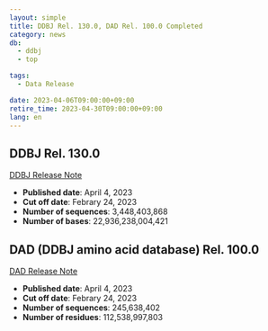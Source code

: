 ```yaml
---
layout: simple
title: DDBJ Rel. 130.0, DAD Rel. 100.0 Completed
category: news
db:
  - ddbj
  - top

tags:
  - Data Release

date: 2023-04-06T09:00:00+09:00
retire_time: 2023-04-30T09:00:00+09:00
lang: en
---
```


## DDBJ Rel. 130.0
[DDBJ Release Note](https://ddbj.nig.ac.jp/public/ddbj_database/release_note_archive/ddbj/ddbjrel.130.txt)
- **Published date**: April 4, 2023    
- **Cut off date**: Febrary 24, 2023    
- **Number of sequences**:  3,448,403,868    
- **Number of bases**: 22,936,238,004,421    

## DAD (DDBJ amino acid database) Rel. 100.0
[DAD Release Note](https://ddbj.nig.ac.jp/public/ddbj_database/release_note_archive/dad/dadrel.100.txt)
- **Published date**: April 4, 2023    
- **Cut off date**: Febrary 24, 2023    
- **Number of sequences**: 245,638,402    
- **Number of residues**: 112,538,997,803    

